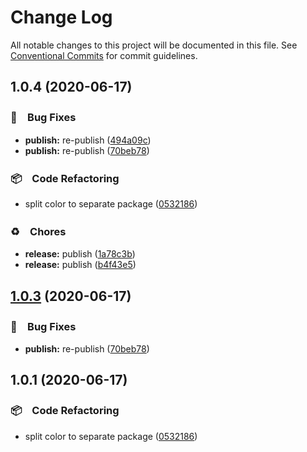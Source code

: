 # Change Log

All notable changes to this project will be documented in this file.
See [Conventional Commits](https://conventionalcommits.org) for commit guidelines.

## 1.0.4 (2020-06-17)


### 🐛　Bug Fixes

* **publish:** re-publish ([494a09c](https://github.com/bluelovers/ws-color/commit/494a09c8e41674c78f627c08d16d66e0bfb3a992))
* **publish:** re-publish ([70beb78](https://github.com/bluelovers/ws-color/commit/70beb7824af318ecb1c4e1634562fe0095bde64c))


### 📦　Code Refactoring

* split color to separate package ([0532186](https://github.com/bluelovers/ws-color/commit/0532186a7dd31288377c86a1d752a4c0c961c2fe))


### ♻️　Chores

* **release:** publish ([1a78c3b](https://github.com/bluelovers/ws-color/commit/1a78c3b8852e8d1e72c7ee7d8bee4ae6c9cae1c7))
* **release:** publish ([b4f43e5](https://github.com/bluelovers/ws-color/commit/b4f43e526ed1df04b87f6e2471f79032d732fe1a))





## [1.0.3](https://github.com/bluelovers/ws-color/compare/color-palette@1.0.1...color-palette@1.0.3) (2020-06-17)


### 🐛　Bug Fixes

* **publish:** re-publish ([70beb78](https://github.com/bluelovers/ws-color/commit/70beb7824af318ecb1c4e1634562fe0095bde64c))





## 1.0.1 (2020-06-17)


### 📦　Code Refactoring

* split color to separate package ([0532186](https://github.com/bluelovers/ws-color/commit/0532186a7dd31288377c86a1d752a4c0c961c2fe))
